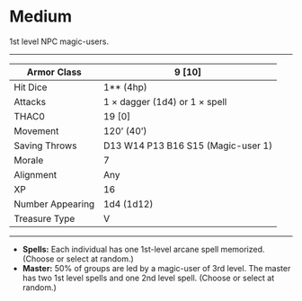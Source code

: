 # Medium

1st level NPC magic-users.

------

| Armor Class     | 9 [10]                             |
| ---------------- | ---------------------------------- |
| Hit Dice         | 1** (4hp)                          |
| Attacks          | 1 × dagger (1d4) or 1 × spell      |
| THAC0            | 19 [0]                             |
| Movement         | 120’ (40’)                         |
| Saving Throws    | D13 W14 P13 B16 S15 (Magic-user 1) |
| Morale           | 7                                  |
| Alignment        | Any                                |
| XP               | 16                                 |
| Number Appearing | 1d4 (1d12)                         |
| Treasure Type    | V                                  |

------

- **Spells:** Each individual has one 1st-level arcane spell memorized. (Choose or select at random.)
- **Master:** 50% of groups are led by a magic-user of 3rd level. The master has two 1st level spells and one 2nd level spell. (Choose or select at random.)